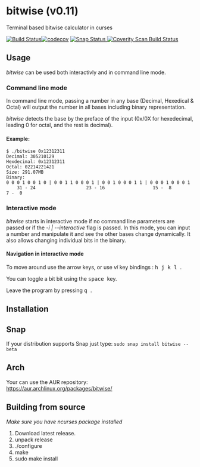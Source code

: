 # bitwise (v0.11)
Terminal based bitwise calculator in curses

[![Build Status](https://travis-ci.org/mellowcandle/bitwise.svg?branch=master)](https://travis-ci.org/mellowcandle/bitwise)[![codecov](https://codecov.io/gh/mellowcandle/bitwise/branch/master/graph/badge.svg)](https://codecov.io/gh/mellowcandle/bitwise)
[![Snap Status](https://build.snapcraft.io/badge/mellowcandle/bitwise.svg)](https://build.snapcraft.io/user/mellowcandle/bitwise)<a href="https://scan.coverity.com/projects/mellowcandle-bitwise">
  <img alt="Coverity Scan Build Status"
       src="https://img.shields.io/coverity/scan/18170.svg"/>
</a>

## 

## Usage
_bitwise_ can be used both interactivly and in command line mode.

### Command line mode
In command line mode, passing a number in any base (Decimal, Hexedical & Octal) will output the number in all bases including binary representation.

_bitwise_ detects the base by the preface of the input (0x/0X for hexedecimal, leading 0 for octal, and the rest is decimal).

#### Example:

```
$ ./bitwise 0x12312311
Decimal: 305210129
Hexdecimal: 0x12312311
Octal: 02214221421
Size: 291.07MB
Binary:
0 0 0 1 0 0 1 0 | 0 0 1 1 0 0 0 1 | 0 0 1 0 0 0 1 1 | 0 0 0 1 0 0 0 1 
    31 - 24                   23 - 16                  15 -  8                   7 -  0     
```

### Interactive mode
_bitwise_ starts in interactive mode if no command line parameters are passed or if the _-i | --interactive_ flag is passed.
In this mode, you can input a number and manipulate it and see the other bases change dynamically.
It also allows changing individual bits in the binary.

#### Navigation in interactive mode
To move around use the arrow keys, or use _vi_ key bindings : <kbd> h </kbd> <kbd> j </kbd> <kbd> k </kbd> <kbd> l </kbd>.

You can toggle a bit bit using the <kbd> space </kbd> key.

Leave the program by pressing <kbd> q </kbd>.

## Installation

## Snap
If your distribution supports Snap just type:
`
sudo snap install bitwise --beta
`

## Arch
Your can use the AUR repository: https://aur.archlinux.org/packages/bitwise/

## Building from source
*Make sure you have ncurses package installed*
1. Download latest release.
2. unpack release
3. ./configure
4. make
5. sudo make install


